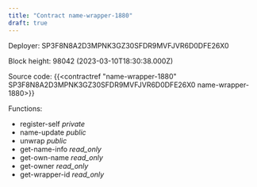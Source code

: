 ```yaml
---
title: "Contract name-wrapper-1880"
draft: true
---
```

Deployer: SP3F8N8A2D3MPNK3GZ30SFDR9MVFJVR6D0DFE26X0


 



Block height: 98042 (2023-03-10T18:30:38.000Z)

Source code: {{<contractref "name-wrapper-1880" SP3F8N8A2D3MPNK3GZ30SFDR9MVFJVR6D0DFE26X0 name-wrapper-1880>}}

Functions:

* register-self _private_
* name-update _public_
* unwrap _public_
* get-name-info _read_only_
* get-own-name _read_only_
* get-owner _read_only_
* get-wrapper-id _read_only_
